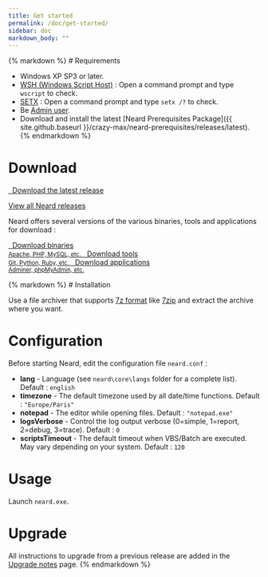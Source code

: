 ```yaml
---
title: Get started
permalink: /doc/get-started/
sidebar: doc
markdown_body: ""
---
```


<div class="markdown-body">{% markdown %}
# Requirements

* Windows XP SP3 or later.
* [WSH (Windows Script Host)](https://support.microsoft.com/en-us/kb/232211) : Open a command prompt and type `wscript` to check.
* [SETX](http://technet.microsoft.com/en-us/library/cc755104.aspx) : Open a command prompt and type `setx /?` to check.
* Be [Admin user](https://support.microsoft.com/en-us/help/14028/windows-7-how-log-on-as-an-administrator).
* Download and install the latest [Neard Prerequisites Package]({{ site.github.baseurl }}/crazy-max/neard-prerequisites/releases/latest).
{% endmarkdown %}<span></span></div>

<div class="markdown-body">
  <h1 id="download">Download</h1><span></span>
</div>
<p>
  <a href="{{ site.baseurl }}/release/latest" class="btn btn-success btn-lg">
    <span class="fa fa-download"></span>&nbsp;&nbsp;Download the latest release
  </a>
</p>
<p>
  <a href="{{ site.baseurl }}/releases" class="btn btn-default">
    View all Neard releases
  </a>
</p>
<div class="markdown-body">
  <p>Neard offers several versions of the various binaries, tools and applications for download :</p>
  <span></span>
</div>
<p>
  <a href="{{ site.baseurl }}/bins" class="btn btn-primary" style="text-align: left">
    <span class="fa fa-download"></span>&nbsp;&nbsp;Download binaries<br /><small>Apache, PHP, MySQL, etc.</small>
  </a>
  <a href="{{ site.baseurl }}/tools" class="btn btn-primary" style="text-align: left">
    <span class="fa fa-download"></span>&nbsp;&nbsp;Download tools<br /><small>Git, Python, Ruby, etc.</small>
  </a>
  <a href="{{ site.baseurl }}/apps" class="btn btn-primary" style="text-align: left">
    <span class="fa fa-download"></span>&nbsp;&nbsp;Download applications<br /><small>Adminer, phpMyAdmin, etc.</small>
  </a>
</p>

<div class="markdown-body">{% markdown %}
# Installation

Use a file archiver that supports [7z format](http://www.7-zip.org/7z.html) like [7zip](http://www.7-zip.org/) and extract the archive where you want.

# Configuration

Before starting Neard, edit the configuration file `neard.conf` :

* **lang** - Language (see `neard\core\langs` folder for a complete list). Default : `english`
* **timezone** - The default timezone used by all date/time functions. Default : `"Europe/Paris"`
* **notepad** - The editor while opening files. Default : `"notepad.exe"`
* **logsVerbose** - Control the log output verbose (0=simple, 1=report, 2=debug, 3=trace). Default : `0`
* **scriptsTimeout** - The default timeout when VBS/Batch are executed. May vary depending on your system. Default : `120`

# Usage

Launch `neard.exe`.

# Upgrade

All instructions to upgrade from a previous release are added in the [Upgrade notes](/doc/upgrade-notes) page.
{% endmarkdown %}</div>